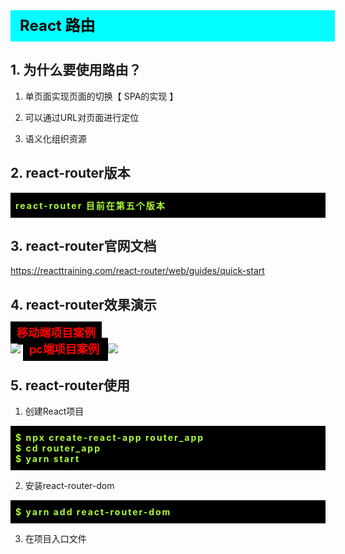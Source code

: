 <div
    style = "
        width: 100%;
        height: 50px;
        background: #00FFFF;
        color: black;
        line-height: 50px;
        padding-left: 15px;
        font-size: 24px;
        font-weight: bold;
    "
> 
    React 路由
</div>

## 1. 为什么要使用路由？

1. 单页面实现页面的切换【 SPA的实现 】

2. 可以通过URL对页面进行定位

3. 语义化组织资源

## 2. react-router版本
<div
    style = "background: black;text-align: justify;padding: 10px 8px;letter-spacing: 2px;"
>
    <font color = "greenyellow" style = "font-weight: bold;">  
        react-router 目前在第五个版本
    </font>
</div>

## 3. react-router官网文档
  https://reacttraining.com/react-router/web/guides/quick-start

## 4. react-router效果演示
<font color = "red" style = "font-size: 18px;font-weight: bold;background: black;padding: 8px 10px;">
    移动端项目案例
</font>
<br/>
<img src = "http://test.fe.ptdev.cn/elm/screenshots/confrimOrder.gif"/>

<font color = "red" style = "font-size: 18px;font-weight: bold;background: black;padding: 8px 10px;">
    pc端项目案例
</font>
<img src = "http://static.oschina.net/uploads/space/2017/1018/074540_IE6W_2720166.gif"/>

## 5. react-router使用
1. 创建React项目
<div
    style = "background: black;text-align: justify;padding: 10px 8px;letter-spacing: 2px;"
>
    <font color = "greenyellow" style = "font-weight: bold;">  
       $ npx create-react-app router_app
       <br/>
       $ cd router_app 
       <br/>
       $ yarn start
    </font>
</div>

2. 安装react-router-dom
<div
    style = "background: black;text-align: justify;padding: 10px 8px;letter-spacing: 2px;"
>
    <font color = "greenyellow" style = "font-weight: bold;">  
       $ yarn add react-router-dom
    </font>
</div>

3. 在项目入口文件
